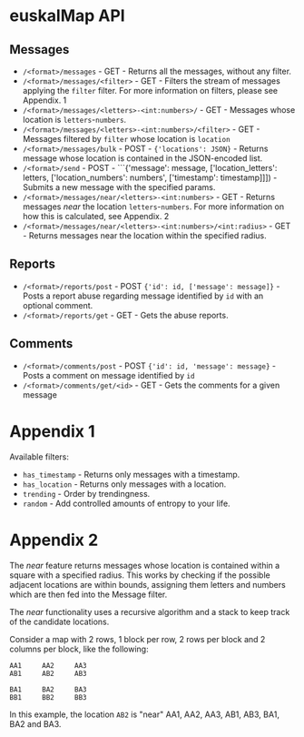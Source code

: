 # euskalMap API

## Messages

* ```/<format>/messages``` - GET - Returns all the messages, without any filter.
* ```/<format>/messages/<filter>``` - GET - Filters the stream of messages applying the ```filter``` filter. For more information on filters, please see Appendix. 1
* ```/<format>/messages/<letters>-<int:numbers>/``` - GET - Messages whose location is ```letters```-```numbers```.
* ```/<format>/messages/<letters>-<int:numbers>/<filter>``` - GET - Messages filtered by ```filter``` whose location is ```location```
* ```/<format>/messages/bulk``` - POST - ```{'locations': JSON}``` - Returns message whose location is contained in the JSON-encoded list.
* ```/<format>/send``` - POST - ```{'message': message, ['location_letters': letters, ['location_numbers': numbers', ['timestamp': timestamp]]]) - Submits a new message with the specified params.
* ```/<format>/messages/near/<letters>-<int:numbers>``` - GET - Returns messages *near* the location ```letters```-```numbers```. For more information on how this is calculated, see Appendix. 2
* ```/<format>/messages/near/<letters>-<int:numbers>/<int:radius>``` - GET - Returns messages near the location within the specified radius.

## Reports

* ```/<format>/reports/post``` - POST ```{'id': id, ['message': message]}``` - Posts a report abuse regarding message identified by ```id``` with an optional comment.
* ```/<format>/reports/get``` - GET - Gets the abuse reports. 

## Comments
* ```/<format>/comments/post``` - POST ```{'id': id, 'message': message}``` - Posts a comment on message identified by ```id```
* ```/<format>/comments/get/<id>``` - GET - Gets the comments for a given message

# Appendix 1

Available filters:

* ```has_timestamp``` - Returns only messages with a timestamp.
* ```has_location``` - Returns only messages with a location.
* ```trending``` - Order by trendingness.
* ```random``` - Add controlled amounts of entropy to your life.

# Appendix 2

The *near* feature returns messages whose location is contained within a square with a specified radius. 
This works by checking if the possible adjacent locations are within bounds, assigning them letters and numbers which are then fed into the Message filter.

The *near* functionality uses a recursive algorithm and a stack to keep track of the candidate locations.

Consider a map with 2 rows, 1 block per row, 2 rows per block and 2 columns per block, like the following:

	AA1		AA2		AA3
	AB1		AB2		AB3
			
	BA1		BA2		BA3
	BB1		BB2		BB3
	
In this example, the location ```AB2``` is "near" AA1, AA2, AA3, AB1, AB3, BA1, BA2 and BA3.
